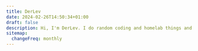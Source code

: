 ```yaml
---
title: DerLev
date: 2024-02-26T14:50:34+01:00
draft: false
description: Hi, I'm DerLev. I do random coding and homelab things and post my findings and knowledge here
sitemap:
  changeFreq: monthly
---
```

